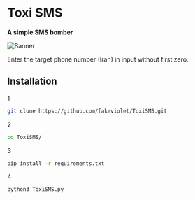 # Toxi SMS
**A simple SMS bomber**

![Banner](https://user-images.githubusercontent.com/103173822/162192745-963517fc-e5fa-4e61-a437-326141c08b85.png)

Enter the target phone number (Iran) in input without first zero.
## Installation
1
```bash
git clone https://github.com/fakeviolet/ToxiSMS.git
```
2
```bash
cd ToxiSMS/
```
3
```bash
pip install -r requirements.txt
```
4
```bash
python3 ToxiSMS.py
```
